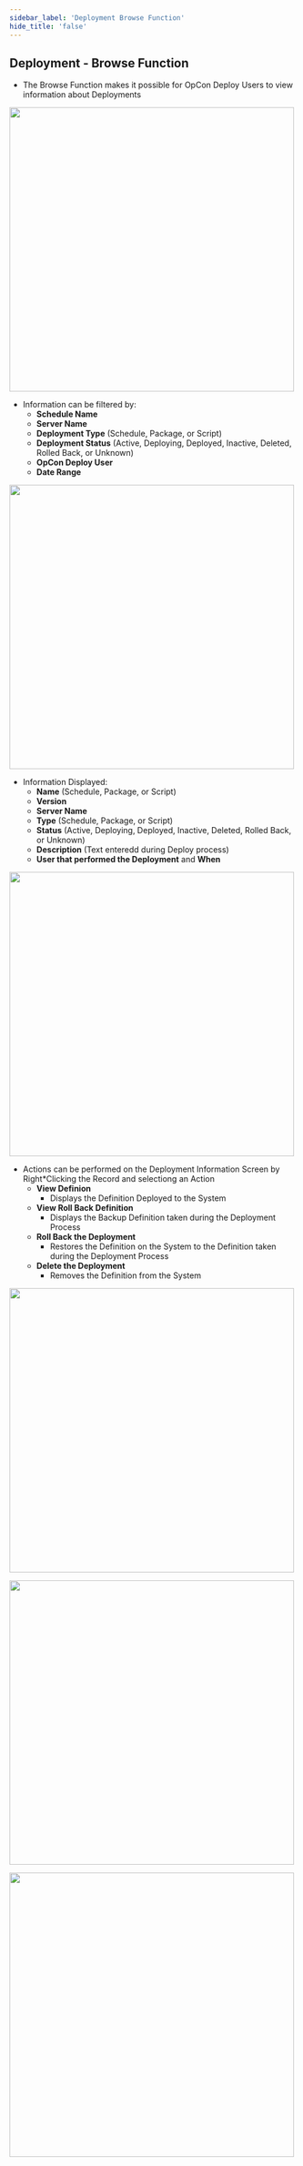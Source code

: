 ```yaml
---
sidebar_label: 'Deployment Browse Function'
hide_title: 'false'
---
```


## Deployment - Browse Function

* The Browse Function makes it possible for OpCon Deploy Users to view information about Deployments

<a href="imgdeploy/Deployimg073.png" target="_blank"><img src="imgdeploy/Deployimg073.png" width="500"></img></a>

* Information can be filtered by:
    * **Schedule Name**
    * **Server Name**
    * **Deployment Type** (Schedule, Package, or Script)
    * **Deployment Status** (Active, Deploying, Deployed, Inactive, Deleted, Rolled Back, or Unknown)
    * **OpCon Deploy User**
    * **Date Range**

<a href="imgdeploy/Deployimg074.png" target="_blank"><img src="imgdeploy/Deployimg074.png" width="500"></img></a>

* Information Displayed:
    * **Name** (Schedule, Package, or Script)
    * **Version**
    * **Server Name**
    * **Type** (Schedule, Package, or Script)
    * **Status** (Active, Deploying, Deployed, Inactive, Deleted, Rolled Back, or Unknown)
    * **Description** (Text enteredd during Deploy process)
    * **User that performed the Deployment** and **When**

<a href="imgdeploy/Deployimg075.png" target="_blank"><img src="imgdeploy/Deployimg075.png" width="500"></img></a>

* Actions can be performed on the Deployment Information Screen by Right*Clicking the Record and selectiong an Action
    * **View Definion**
        *   Displays the Definition Deployed to the System
    * **View Roll Back Definition**
        * Displays the Backup Definition taken during the Deployment Process
    * **Roll Back the Deployment**
        * Restores the Definition on the System to the Definition taken during the Deployment Process
    * **Delete the Deployment**
        * Removes the Definition from the System
        
<a href="imgdeploy/Deployimg076.png" target="_blank"><img src="imgdeploy/Deployimg076.png" width="500"></img></a>

<a href="imgdeploy/Deployimg078.png" target="_blank"><img src="imgdeploy/Deployimg078.png" width="500"></img></a>

<a href="imgdeploy/Deployimg077.png" target="_blank"><img src="imgdeploy/Deployimg077.png" width="500"></img></a>